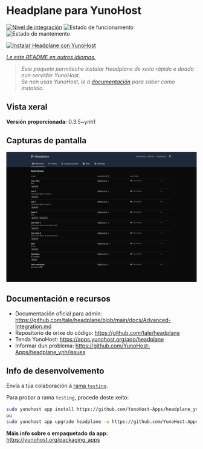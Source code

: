 <!--
NOTA: Este README foi creado automáticamente por <https://github.com/YunoHost/apps/tree/master/tools/readme_generator>
NON debe editarse manualmente.
-->

# Headplane para YunoHost

[![Nivel de integración](https://apps.yunohost.org/badge/integration/headplane)](https://ci-apps.yunohost.org/ci/apps/headplane/)
![Estado de funcionamento](https://apps.yunohost.org/badge/state/headplane)
![Estado de mantemento](https://apps.yunohost.org/badge/maintained/headplane)

[![Instalar Headplane con YunoHost](https://install-app.yunohost.org/install-with-yunohost.svg)](https://install-app.yunohost.org/?app=headplane)

*[Le este README en outros idiomas.](./ALL_README.md)*

> *Este paquete permíteche instalar Headplane de xeito rápido e doado nun servidor YunoHost.*  
> *Se non usas YunoHost, le a [documentación](https://yunohost.org/install) para saber como instalalo.*

## Vista xeral



**Versión proporcionada:** 0.3.5~ynh1

## Capturas de pantalla

![Captura de pantalla de Headplane](./doc/screenshots/screenshot.png)

## Documentación e recursos

- Documentación oficial para admin: <https://github.com/tale/headplane/blob/main/docs/Advanced-Integration.md>
- Repositorio de orixe do código: <https://github.com/tale/headplane>
- Tenda YunoHost: <https://apps.yunohost.org/app/headplane>
- Informar dun problema: <https://github.com/YunoHost-Apps/headplane_ynh/issues>

## Info de desenvolvemento

Envía a túa colaboración á [rama `testing`](https://github.com/YunoHost-Apps/headplane_ynh/tree/testing).

Para probar a rama `testing`, procede deste xeito:

```bash
sudo yunohost app install https://github.com/YunoHost-Apps/headplane_ynh/tree/testing --debug
ou
sudo yunohost app upgrade headplane -u https://github.com/YunoHost-Apps/headplane_ynh/tree/testing --debug
```

**Máis info sobre o empaquetado da app:** <https://yunohost.org/packaging_apps>
